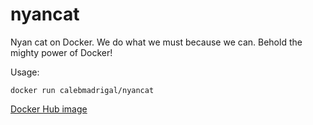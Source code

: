 nyancat
=======

Nyan cat on Docker. We do what we must because we can. Behold the mighty power of Docker!

Usage:

    docker run calebmadrigal/nyancat

[Docker Hub image](https://registry.hub.docker.com/u/calebmadrigal/nyancat/)

